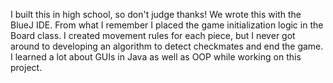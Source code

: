 I built this in high school, so don't judge thanks! We wrote this with the BlueJ IDE. From what I remember I placed the game initialization logic in the Board class. I created movement rules for each piece, but I never got around to developing an algorithm to detect checkmates and end the game. I learned a lot about GUIs in Java as well as OOP while working on this project. 
